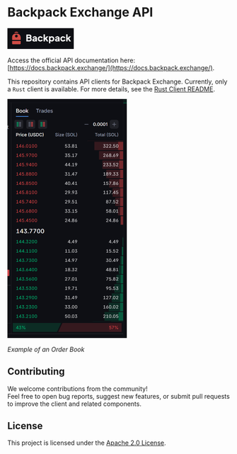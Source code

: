 # Backpack Exchange API

<img src="img/backpack.png" width="150px" alt="Backpack" />

Access the official API documentation here: [https://docs.backpack.exchange/](https://docs.backpack.exchange/).

This repository contains API clients for Backpack Exchange. Currently, only a `Rust` client is available. For more details, see the [Rust Client README](./rust/client/README.md).

<img src="img/book_example.png" width="270px" alt="Order Book example" />

*Example of an Order Book*

## Contributing

We welcome contributions from the community!  
Feel free to open bug reports, suggest new features, or submit pull requests to improve the client and related components.

## License

This project is licensed under the [Apache 2.0 License](LICENSE).